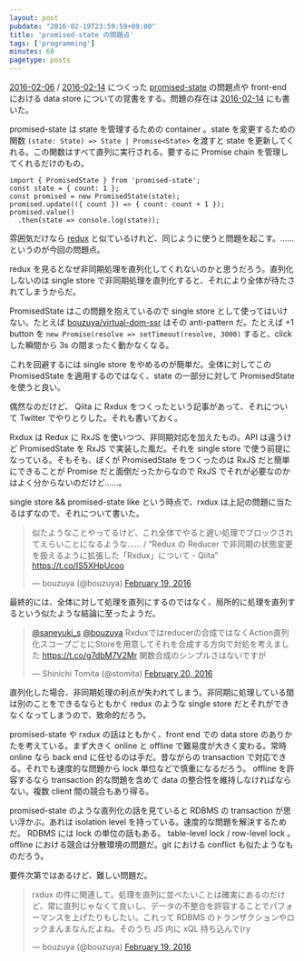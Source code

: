 ```yaml
---
layout: post
pubdate: "2016-02-19T23:59:59+09:00"
title: 'promised-state の問題点'
tags: ['programming']
minutes: 60
pagetype: posts
---
```

[2016-02-06][] / [2016-02-14][] につくった  [promised-state][npm:promised-state] の問題点や front-end における data store についての覚書をする。問題の存在は [2016-02-14][] にも書いた。

promised-state は state を管理するための container 。state を変更するための関数 `(state: State) => State | Promise<State>`  を渡すと state を更新してくれる。この関数はすべて直列に実行される。要するに Promise chain を管理してくれるだけのもの。

```
import { PromisedState } from 'promised-state';
const state = { count: 1 };
const promised = new PromisedState(state);
promised.update(({ count }) => { count: count + 1 });
promised.value()
  .then(state => console.log(state));
```

雰囲気だけなら [redux][npm:redux]  と似ているけれど、同じように使うと問題を起こす。……というのが今回の問題点。

redux を見るとなぜ非同期処理を直列化してくれないのかと思うだろう。直列化しないのは single store で非同期処理を直列化すると、それにより全体が待たされてしまうからだ。

PromisedState はこの問題を抱えているので single store として使ってはいけない。たとえば [bouzuya/virtual-dom-ssr][] はその anti-pattern だ。たとえば +1 button を `new Promise(resolve => setTimeout(resolve, 3000)` すると、click した瞬間から 3s の間まったく動かなくなる。

これを回避するには single store をやめるのが簡単だ。全体に対してこの PromisedState を適用するのではなく、state の一部分に対して PromisedState を使うと良い。

偶然なのだけど、 Qiita に Rxdux をつくったという記事があって、それについて Twitter でやりとりした。それも書いておく。

Rxdux は Redux に RxJS を使いつつ、非同期対応を加えたもの。API は違うけど PromisedState を RxJS で実装した風だ。それを single store で使う前提になっている。そもそも、ぼくが PromisedState をつくったのは RxJS だと簡単にできることが Promise だと面倒だったからなので RxJS でそれが必要なのかはよく分からないのだけど……。

single store && promised-state like という時点で、rxdux は上記の問題に当たるはずなので、それについて書いた。

<blockquote class="twitter-tweet" data-partner="tweetdeck"><p lang="ja" dir="ltr">似たようなことやってるけど、これ全体でやると遅い処理でブロックされてえらいことになるような…… / “Redux の Reducer で非同期の状態変更を扱えるように拡張した「Rxdux」について - Qiita” <a href="https://t.co/IS5XHpUcoo">https://t.co/IS5XHpUcoo</a></p>&mdash; bouzuya (@bouzuya) <a href="https://twitter.com/bouzuya/status/700557852235026432">February 19, 2016</a></blockquote>
<script async src="//platform.twitter.com/widgets.js" charset="utf-8"></script>

最終的には、全体に対して処理を直列にするのではなく、局所的に処理を直列するという似たような結論に至ったようだ。

<blockquote class="twitter-tweet" data-partner="tweetdeck"><p lang="ja" dir="ltr"><a href="https://twitter.com/saneyuki_s">@saneyuki_s</a> <a href="https://twitter.com/bouzuya">@bouzuya</a> Rxduxではreducerの合成ではなくAction直列化スコープごとにStoreを用意してそれを合成する方向で対処を考えました <a href="https://t.co/g7dbM7V2Mr">https://t.co/g7dbM7V2Mr</a> 関数合成のシンプルさはないですが</p>&mdash; Shinichi Tomita (@stomita) <a href="https://twitter.com/stomita/status/700865654425956353">February 20, 2016</a></blockquote>

直列化した場合、非同期処理の利点が失われてしまう。非同期に処理している間は別のことをできるならともかく  redux のような single store だとそれができなくなってしまうので、致命的だろう。

promised-state や rxdux の話はともかく、front end での data store のありかたを考えている。まず大きく online と offline で難易度が大きく変わる。常時 online なら back end に任せるのは手だ。昔ながらの transaction で対応できる。それでも速度的な問題から lock 単位などで慎重になるだろう。 offline を許容するなら transaction 的な問題を含めて data の整合性を維持しなければならない。複数 client 間の競合もあり得る。

promised-state のような直列化の話を見ていると RDBMS の transaction が思い浮かぶ。あれは isolation level を持っている。速度的な問題を解決するためだ。 RDBMS には lock の単位の話もある。 table-level lock /  row-level lock 。offline における競合は分散環境の問題だ。git における conflict も似たようなものだろう。

要件次第ではあるけど、難しい問題だ。

<blockquote class="twitter-tweet" data-partner="tweetdeck"><p lang="ja" dir="ltr">rxdux の件に関連して。処理を直列に並べたいことは確実にあるのだけど、常に直列じゃなくて良いし、データの不整合を許容することでパフォーマンスを上げたりもしたい。これって RDBMS のトランザクションやロックまんまなんだよね。そのうち JS 内に xQL 持ち込んで(ry</p>&mdash; bouzuya (@bouzuya) <a href="https://twitter.com/bouzuya/status/700583986200883200">February 19, 2016</a></blockquote>

[npm:promised-state]: https://www.npmjs.com/package/promised-state
[npm:redux]: https://www.npmjs.com/package/redux
[2016-02-06]: http://blog.bouzuya.net/2016/02/06/
[2016-02-14]: http://blog.bouzuya.net/2016/02/14/
[bouzuya/virtual-dom-ssr]: https://github.com/bouzuya/virtual-dom-ssr
